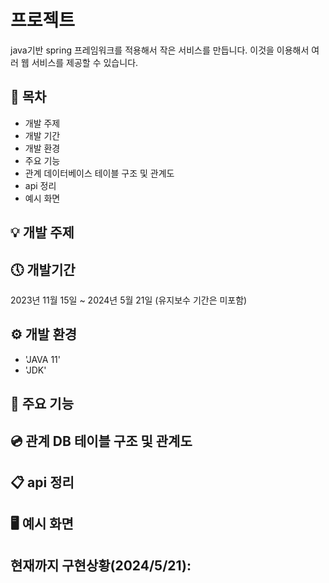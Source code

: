# 프로젝트
java기반 spring 프레임워크를 적용해서 작은 서비스를 만듭니다. 이것을 이용해서 여러 웹 서비스를 제공할 수 있습니다.



## 📜 목차
 - 개발 주제 
 - 개발 기간
 - 개발 환경
 - 주요 기능
 - 관계 데이터베이스 테이블 구조 및 관계도
 - api 정리
 - 예시 화면
## 💡 개발 주제

## 🕔 개발기간
2023년 11월 15일 ~ 2024년 5월 21일
(유지보수 기간은 미포함)

## ⚙️ 개발 환경
 - 'JAVA 11'
 - 'JDK'
## 🔧 주요 기능


## 💿 관계 DB 테이블 구조 및 관계도


## 📋 api 정리


## 🖥️ 예시 화면


## 현재까지 구현상황(2024/5/21):

